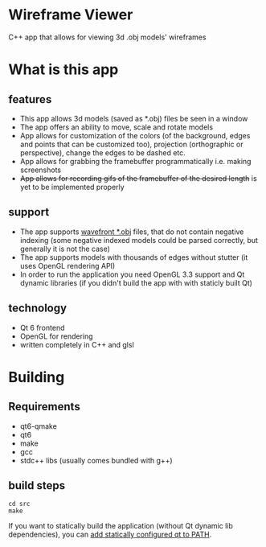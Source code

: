 # Wireframe Viewer
C++ app that allows for viewing 3d .obj models' wireframes

# What is this app
## features
 * This app allows 3d models (saved as \*.obj) files be seen in a window  
 * The app offers an ability to move, scale and rotate models
 * App allows for customization of the colors (of the background, edges and points that can be customized too), projection (orthographic or perspective), change the edges to be dashed etc.  
 * App allows for grabbing the framebuffer programmatically i.e. making screenshots
 * ~~App allows for recording gifs of the framebuffer of the desired length~~ is yet to be implemented properly

## support
 * The app supports [wavefront \*.obj](https://en.wikipedia.org/wiki/Wavefront_.obj_file) files, that do not contain negative indexing (some negative indexed models could be parsed correctly, but generally it is not the case)
 * The app supports models with thousands of edges without stutter (it uses OpenGL rendering API)
 * In order to run the application you need OpenGL 3.3 support and Qt dynamic libraries (if you didn't build the app with with staticly built Qt)

## technology
 - Qt 6 frontend
 - OpenGL for rendering
 - written completely in C++ and glsl

# Building

## Requirements
- qt6-qmake
- qt6
- make
- gcc
- stdc++ libs (usually comes bundled with g++)

## build steps
```
cd src
make
```

If you want to statically build the application (without Qt dynamic lib dependencies), you can [add statically configured qt to PATH](https://doc.qt.io/qt-6/linux-deployment.html).
